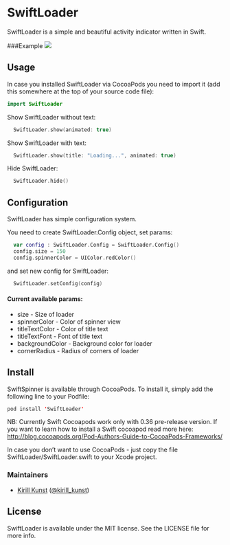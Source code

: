 # SwiftLoader
SwiftLoader is a simple and beautiful activity indicator written in Swift.

###Example
<img src="https://raw.githubusercontent.com/leoru/SwiftLoader/master/images/loader.gif">


## Usage

In case you installed SwiftLoader via CocoaPods you need to import it (add this somewhere at the top of your source code file):
```swift
import SwiftLoader
```

Show SwiftLoader without text:
```swift
  SwiftLoader.show(animated: true)
```

Show SwiftLoader with text: 
```swift
  SwiftLoader.show(title: "Loading...", animated: true)
```

Hide SwiftLoader:
```swift
  SwiftLoader.hide()
```

## Configuration
SwiftLoader has simple configuration system.

You need to create SwiftLoader.Config object, set params:
```swift
  var config : SwiftLoader.Config = SwiftLoader.Config()
  config.size = 150
  config.spinnerColor = UIColor.redColor()
```
and set new config for SwiftLoader:
```swift
  SwiftLoader.setConfig(config)
```

#### Current available params:

* size - Size of loader
* spinnerColor - Color of spinner view
* titleTextColor - Color of title text
* titleTextFont - Font of title text
* backgroundColor - Background color for loader
* cornerRadius - Radius of corners of loader


## Install
SwiftSpinner is available through CocoaPods. To install it, simply add the following line to your Podfile:

```swift
pod install 'SwiftLoader'
```
NB: Currently Swift Cocoapods work only with 0.36 pre-release version. If you want to learn how to install a Swift cocoapod read more here: http://blog.cocoapods.org/Pod-Authors-Guide-to-CocoaPods-Frameworks/

In case you don’t want to use CocoaPods - just copy the file SwiftLoader/SwiftLoader.swift to your Xcode project.

### Maintainers
- [Kirill Kunst](https://github.com/leoru) ([@kirill_kunst](https://twitter.com/kirill_kunst))

## License

SwiftLoader is available under the MIT license. See the LICENSE file for more info.
